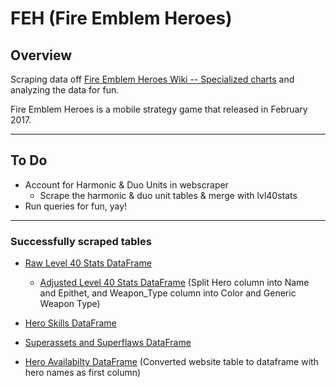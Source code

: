 # FEH (Fire Emblem Heroes)
## Overview
Scraping data off [Fire Emblem Heroes Wiki -- Specialized charts](https://feheroes.fandom.com/wiki/Specialized_charts) and analyzing the data for fun.

Fire Emblem Heroes is a mobile strategy game that released in February 2017.

-------------------------------------------
## To Do
- Account for Harmonic & Duo Units in webscraper
	- Scrape the harmonic & duo unit tables & merge with lvl40stats
- Run queries for fun, yay!

-------------------------------------------
### Successfully scraped tables

- [Raw Level 40 Stats DataFrame](Images/lvl40_stats_df_RAW.PNG)

  - [Adjusted Level 40 Stats DataFrame](Images/lvl40_stats_df.PNG) (Split Hero column into Name and Epithet, and Weapon_Type column into Color and Generic Weapon Type)
  
- [Hero Skills DataFrame](Images/hero_skills_df.PNG)

- [Superassets and Superflaws DataFrame](Images/super_assetflaws_df.PNG)

- [Hero Availabilty DataFrame](Images/hero_availability_df.PNG) (Converted website table to dataframe with hero names as first column)
